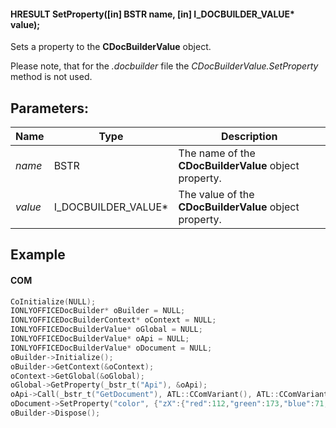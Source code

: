 #### HRESULT SetProperty(\[in] BSTR name, \[in] I\_DOCBUILDER\_VALUE\* value);

Sets a property to the **CDocBuilderValue** object.

Please note, that for the *.docbuilder* file the *CDocBuilderValue.SetProperty* method is not used.

## Parameters:

| Name    | Type                   | Description                                            |
| ------- | ---------------------- | ------------------------------------------------------ |
| *name*  | BSTR                   | The name of the **CDocBuilderValue** object property.  |
| *value* | I\_DOCBUILDER\_VALUE\* | The value of the **CDocBuilderValue** object property. |

## Example

#### COM

```c++
CoInitialize(NULL);
IONLYOFFICEDocBuilder* oBuilder = NULL;
IONLYOFFICEDocBuilderContext* oContext = NULL;
IONLYOFFICEDocBuilderValue* oGlobal = NULL;
IONLYOFFICEDocBuilderValue* oApi = NULL;
IONLYOFFICEDocBuilderValue* oDocument = NULL;
oBuilder->Initialize();
oBuilder->GetContext(&oContext);
oContext->GetGlobal(&oGlobal);
oGlobal->GetProperty(_bstr_t("Api"), &oApi);
oApi->Call(_bstr_t("GetDocument"), ATL::CComVariant(), ATL::CComVariant(), ATL::CComVariant(), ATL::CComVariant(), ATL::CComVariant(), ATL::CComVariant(), &oDocument);
oDocument->SetProperty("color", {"zX":{"red":112,"green":173,"blue":71,"alpha":255},"type":"srgb","Zvf":null,"type":"uniColor"});
oBuilder->Dispose();
```
